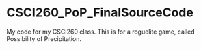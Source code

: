 # CSCI260_PoP_FinalSourceCode
My code for my CSCI260 class. This is for a roguelite game, called Possibility of Precipitation.

